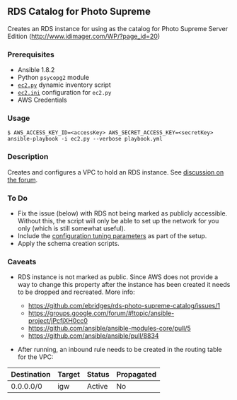 ## RDS Catalog for Photo Supreme

Creates an RDS instance for using as the catalog for Photo Supreme Server Edition (http://www.idimager.com/WP/?page_id=20)

### Prerequisites

* Ansible 1.8.2
* Python `psycopg2` module
* [`ec2.py`](https://raw.githubusercontent.com/ansible/ansible/devel/plugins/inventory/ec2.py) dynamic inventory script
* [`ec2.ini`](https://raw.githubusercontent.com/ansible/ansible/devel/plugins/inventory/ec2.ini) configuration for `ec2.py`
* AWS Credentials

### Usage

```
$ AWS_ACCESS_KEY_ID=<accessKey> AWS_SECRET_ACCESS_KEY=<secretKey> ansible-playbook -i ec2.py --verbose playbook.yml
```

### Description

Creates and configures a VPC to hold an RDS instance.  See [discussion on the forum](http://forum.idimager.com/viewtopic.php?f=57&t=23689&p=108409#p108409).

### To Do

* Fix the issue (below) with RDS not being marked as publicly accessible. Without this, the script will only be able to set up the network for you only (which is still somewhat useful).
* Include the [configuration tuning parameters](http://www.idimager.com/Trial/QuickInstall-PostgreSQL9-PhotoSupreme.pdf) as part of the setup.
* Apply the schema creation scripts.

### Caveats

* RDS instance is not marked as public.  Since AWS does not provide a way to change this property after the instance has been created it needs to be dropped and recreated. More info:
    * https://github.com/ebridges/rds-photo-supreme-catalog/issues/1
    * https://groups.google.com/forum/#!topic/ansible-project/jPcfjXH0cc0
    * https://github.com/ansible/ansible-modules-core/pull/5
    * https://github.com/ansible/ansible/pull/8834

* After running, an inbound rule needs to be created in the routing table for the VPC:

 | Destination | Target | Status | Propagated |
 | ----------- | ------ | ------ | ---------- |
 | 0.0.0.0/0   |  igw   | Active | No         |
